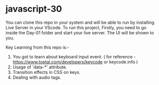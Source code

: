 # javascript-30

You can clone this repo in your system and will be able to run by installing Live Server in your VScode.
To run this project,
Firstly, you need to go inside the Day-01 folder and start your live server. 
The UI will be shown to you.

Key Learning from this repo is:-
1. You got to learn about keyboard input event. ( for reference - https://www.toptal.com/developers/keycode or keycode.info )
2. Usage of 'data-*' attribute.
3. Transition effects in CSS on keys.
4. Dealing with audio tags. 
